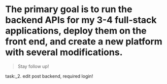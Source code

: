 # The primary goal is to run the backend APIs for my 3-4 full-stack applications, deploy them on the front end, and create a new platform with several modifications.

> Stay follow up!

task:_2. edit post backend, required login!